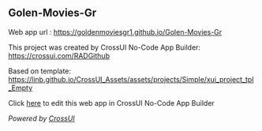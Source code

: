 ## Golen-Movies-Gr
Web app url : https://goldenmoviesgr1.github.io/Golen-Movies-Gr

This project was created by CrossUI No-Code App Builder: https://crossui.com/RADGithub

Based on template: https://linb.github.io/CrossUI_Assets/assets/projects/Simple/xui_project_tpl_Empty

Click [here](https://crossui.com/RADGithub/#!from=github&owner=goldenmoviesgr1&repo=Golen-Movies-Gr) to edit this web app in CrossUI No-Code App Builder

<i>Powered by [CrossUI](https://crossui.com)</i>
